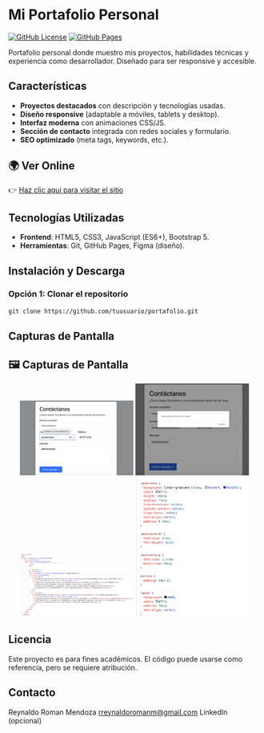 #  Mi Portafolio Personal  

[![GitHub License](https://img.shields.io/github/license/tuusuario/portafolio?color=blue)](https://github.com/tuusuario/portafolio)
[![GitHub Pages](https://img.shields.io/badge/🌐%20Live%20Demo-Visitar%20Sitio-brightgreen)](https://tuusuario.github.io/portafolio/)

Portafolio personal donde muestro mis proyectos, habilidades técnicas y experiencia como desarrollador. Diseñado para ser responsive y accesible.  

## Características  
- **Proyectos destacados** con descripción y tecnologías usadas.  
-  **Diseño responsive** (adaptable a móviles, tablets y desktop).  
-  **Interfaz moderna** con animaciones CSS/JS.  
-  **Sección de contacto** integrada con redes sociales y formulario.  
-  **SEO optimizado** (meta tags, keywords, etc.).  

## 🌍 Ver Online  
👉 [Haz clic aquí para visitar el sitio](https://RomanReynaldo.github.io/MiPortafolio/)  

##  Tecnologías Utilizadas  
- **Frontend**: HTML5, CSS3, JavaScript (ES6+), Bootstrap 5.  
- **Herramientas**: Git, GitHub Pages, Figma (diseño).  

##  Instalación y Descarga  
### Opción 1: Clonar el repositorio  

``` html
git clone https://github.com/tuusuario/portafolio.git

```


## Capturas de Pantalla

## 🖼️ Capturas de Pantalla

<div align="center">
  <img src="portaf.png" width="45%">
  <img src="portaf1.png" width="45%">
  <br>
  <img src="portaf2.png" width="45%">
  <img src="portaf3.png" width="45%">
</div>

## Licencia
Este proyecto es para fines académicos. El código puede usarse como referencia, pero se requiere atribución.


## Contacto
Reynaldo Roman Mendoza
 rreynaldoromanm@gmail.com
LinkedIn (opcional)










